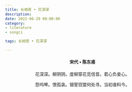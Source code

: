 ```yaml
---
title: 长相思 • 花深深
description:
date: 2022-06-29 00:00:00
category:
- literature
- songci

tags: 长相思 • 花深深

---
```


<div id="poem-author">
    宋代 • 陈东甫
</div>
<div id="poem-body">
<p class="poem-paragraph">花深深。柳阴阴。度柳穿花觅信音。君心负妾心。</p>
<p class="poem-paragraph">怨呜琴。恨孤衾。钿誓钗盟何处寻。当初谁料今。</p>

</div>

<style>

#poem-author {
    width: 100%;
    text-align: center;
    margin: 20px 0;
    font-weight: bold;
}
#poem-body {
    width: 100%;
    text-align: center;
}
.poem-paragraph {
    font-family: "仿宋"
}

</style>